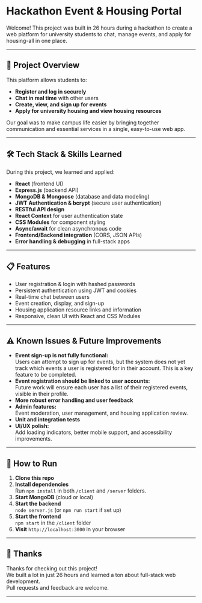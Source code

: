 # Hackathon Event & Housing Portal

Welcome! This project was built in 26 hours during a hackathon to create a web platform for university students to chat, manage events, and apply for housing-all in one place.

---

## 🚀 Project Overview

This platform allows students to:
- **Register and log in securely**
- **Chat in real time** with other users
- **Create, view, and sign up for events**
- **Apply for university housing and view housing resources**

Our goal was to make campus life easier by bringing together communication and essential services in a single, easy-to-use web app.

---

## 🛠️ Tech Stack & Skills Learned

During this project, we learned and applied:
- **React** (frontend UI)
- **Express.js** (backend API)
- **MongoDB & Mongoose** (database and data modeling)
- **JWT Authentication & bcrypt** (secure user authentication)
- **RESTful API design**
- **React Context** for user authentication state
- **CSS Modules** for component styling
- **Async/await** for clean asynchronous code
- **Frontend/Backend integration** (CORS, JSON APIs)
- **Error handling & debugging** in full-stack apps

---

## 📋 Features

- User registration & login with hashed passwords
- Persistent authentication using JWT and cookies
- Real-time chat between users
- Event creation, display, and sign-up
- Housing application resource links and information
- Responsive, clean UI with React and CSS Modules

---

## ⚠️ Known Issues & Future Improvements

- **Event sign-up is not fully functional:**  
  Users can attempt to sign up for events, but the system does not yet track which events a user is registered for in their account. This is a key feature to be completed.
- **Event registration should be linked to user accounts:**  
  Future work will ensure each user has a list of their registered events, visible in their profile.
- **More robust error handling and user feedback**
- **Admin features:**  
  Event moderation, user management, and housing application review.
- **Unit and integration tests**
- **UI/UX polish:**  
  Add loading indicators, better mobile support, and accessibility improvements.

---

## 🏁 How to Run

1. **Clone this repo**
2. **Install dependencies**  
   Run `npm install` in both `/client` and `/server` folders.
3. **Start MongoDB** (cloud or local)
4. **Start the backend**  
   `node server.js` (or `npm run start` if set up)
5. **Start the frontend**  
   `npm start` in the `/client` folder
6. **Visit** `http://localhost:3000` in your browser

---

## 🙏 Thanks

Thanks for checking out this project!  
We built a lot in just 26 hours and learned a ton about full-stack web development.  
Pull requests and feedback are welcome.

---
